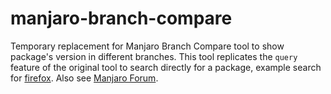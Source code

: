 # manjaro-branch-compare

Temporary replacement for Manjaro Branch Compare tool to show package's version in different branches. This tool replicates the `query` feature of the original tool to search directly for a package, example search for [firefox](https://ishaanbhimwal.github.io/manjaro-branch-compare/?query=firefox). Also see [Manjaro Forum](https://forum.manjaro.org/t/congratulations-for-the-new-website/112215/28?u=ishaanbhimwal).
